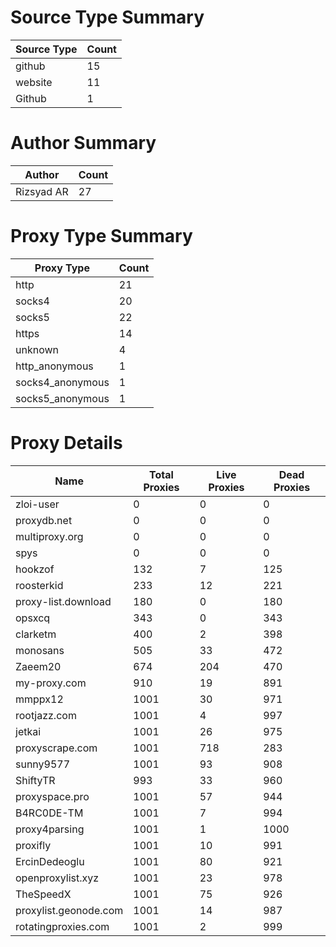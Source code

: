 # Source Type Summary

| Source Type | Count |
|-------------|-------|
| github | 15 |
| website | 11 |
| Github | 1 |


# Author Summary

| Author | Count |
|--------|-------|
| Rizsyad AR | 27 |


# Proxy Type Summary

| Proxy Type | Count |
|------------|-------|
| http | 21 |
| socks4 | 20 |
| socks5 | 22 |
| https | 14 |
| unknown | 4 |
| http_anonymous | 1 |
| socks4_anonymous | 1 |
| socks5_anonymous | 1 |


# Proxy Details

| Name | Total Proxies | Live Proxies | Dead Proxies |
|------|---------------|--------------|---------------|
| zloi-user | 0 | 0 | 0 |
| proxydb.net | 0 | 0 | 0 |
| multiproxy.org | 0 | 0 | 0 |
| spys | 0 | 0 | 0 |
| hookzof | 132 | 7 | 125 |
| roosterkid | 233 | 12 | 221 |
| proxy-list.download | 180 | 0 | 180 |
| opsxcq | 343 | 0 | 343 |
| clarketm | 400 | 2 | 398 |
| monosans | 505 | 33 | 472 |
| Zaeem20 | 674 | 204 | 470 |
| my-proxy.com | 910 | 19 | 891 |
| mmppx12 | 1001 | 30 | 971 |
| rootjazz.com | 1001 | 4 | 997 |
| jetkai | 1001 | 26 | 975 |
| proxyscrape.com | 1001 | 718 | 283 |
| sunny9577 | 1001 | 93 | 908 |
| ShiftyTR | 993 | 33 | 960 |
| proxyspace.pro | 1001 | 57 | 944 |
| B4RC0DE-TM | 1001 | 7 | 994 |
| proxy4parsing | 1001 | 1 | 1000 |
| proxifly | 1001 | 10 | 991 |
| ErcinDedeoglu | 1001 | 80 | 921 |
| openproxylist.xyz | 1001 | 23 | 978 |
| TheSpeedX | 1001 | 75 | 926 |
| proxylist.geonode.com | 1001 | 14 | 987 |
| rotatingproxies.com | 1001 | 2 | 999 |
